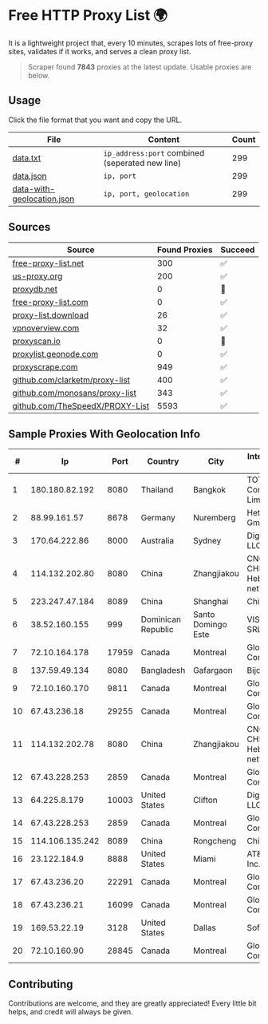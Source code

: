 
# Free HTTP Proxy List 🌍

It is a lightweight project that, every 10 minutes, scrapes lots of free-proxy sites, validates if it works, and serves a clean proxy list.


> Scraper found **7843** proxies at the latest update. Usable proxies are below.

## Usage

Click the file format that you want and copy the URL.


|File|Content|Count|
|----|-------|-----|
|[data.txt](https://raw.githubusercontent.com/themiralay/Proxy-List-World/master/data.txt)|`ip_address:port` combined (seperated new line)|299|
|[data.json](https://raw.githubusercontent.com/themiralay/Proxy-List-World/master/data.json)|`ip, port`|299|
|[data-with-geolocation.json](https://raw.githubusercontent.com/themiralay/Proxy-List-World/master/data-with-geolocation.json)|`ip, port, geolocation`|299|

## Sources

|Source|Found Proxies|Succeed|
|------|-------------|-------|
|[free-proxy-list.net](https://free-proxy-list.net)|300|✅|
|[us-proxy.org](https://www.us-proxy.org)|200|✅|
|[proxydb.net](http://proxydb.net)|0|🚫|
|[free-proxy-list.com](https://free-proxy-list.com/?page=&port=&type%5B%5D=http&type%5B%5D=https&up_time=0&search=Search)|0|✅|
|[proxy-list.download](https://www.proxy-list.download/HTTP)|26|✅|
|[vpnoverview.com](https://vpnoverview.com/privacy/anonymous-browsing/free-proxy-servers)|32|✅|
|[proxyscan.io](https://www.proxyscan.io)|0|🚫|
|[proxylist.geonode.com](https://proxylist.geonode.com/api/proxy-list?limit=300&page=1&sort_by=lastChecked&sort_type=desc&protocols=http,https)|0|✅|
|[proxyscrape.com](https://api.proxyscrape.com/v2/?request=displayproxies&protocol=http&timeout=10000&country=all&ssl=all&anonymity=all)|949|✅|
|[github.com/clarketm/proxy-list](https://raw.githubusercontent.com/clarketm/proxy-list/master/proxy-list-raw.txt)|400|✅|
|[github.com/monosans/proxy-list](https://raw.githubusercontent.com/monosans/proxy-list/main/proxies/http.txt)|343|✅|
|[github.com/TheSpeedX/PROXY-List](https://raw.githubusercontent.com/TheSpeedX/PROXY-List/master/http.txt)|5593|✅|


## Sample Proxies With Geolocation Info

|#|Ip|Port|Country|City|Internet Service Provider|
|-|--|----|-------|----|-------------------------|
|1|180.180.82.192|8080|Thailand|Bangkok|TOT Public Company Limited|
|2|88.99.161.57|8678|Germany|Nuremberg|Hetzner Online GmbH|
|3|170.64.222.86|8000|Australia|Sydney|DigitalOcean, LLC|
|4|114.132.202.80|8080|China|Zhangjiakou|CNC Group CHINA169 Hebei Province network|
|5|223.247.47.184|8089|China|Shanghai|Chinanet|
|6|38.52.160.155|999|Dominican Republic|Santo Domingo Este|VISNETWORK SRL|
|7|72.10.164.178|17959|Canada|Montreal|GloboTech Communications|
|8|137.59.49.134|8080|Bangladesh|Gafargaon|Bijoy Online Ltd|
|9|72.10.160.170|9811|Canada|Montreal|GloboTech Communications|
|10|67.43.236.18|29255|Canada|Montreal|GloboTech Communications|
|11|114.132.202.78|8080|China|Zhangjiakou|CNC Group CHINA169 Hebei Province network|
|12|67.43.228.253|2859|Canada|Montreal|GloboTech Communications|
|13|64.225.8.179|10003|United States|Clifton|DigitalOcean, LLC|
|14|67.43.228.253|2859|Canada|Montreal|GloboTech Communications|
|15|114.106.135.242|8089|China|Rongcheng|Chinanet|
|16|23.122.184.9|8888|United States|Miami|AT&T Services, Inc.|
|17|67.43.236.20|22291|Canada|Montreal|GloboTech Communications|
|18|67.43.236.21|16099|Canada|Montreal|GloboTech Communications|
|19|169.53.22.19|3128|United States|Dallas|SoftLayer|
|20|72.10.160.90|28845|Canada|Montreal|GloboTech Communications|



## Contributing

Contributions are welcome, and they are greatly appreciated! Every
little bit helps, and credit will always be given.

